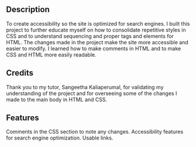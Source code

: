  <Your-Project-Title>

## Description

To create accessibility so the site is optimized for search engines.  I built this project to further educate myself on how to consolidate repetitive styles in CSS and to understand sequencing and proper tags and elements for HTML.  The changes made in the project make the site more accessible and easier to modify.  I learned how to make comments in HTML and to make CSS and HTML more easily readable.

## Credits

Thank you to my tutor, Sangeetha Kaliaperumal, for validating my understanding of the project and for overseeing some of the changes I made to the main body in HTML and CSS.

## Features

Comments in the CSS section to note any changes.  Accessibility features for search engine optimization.  Usable links.